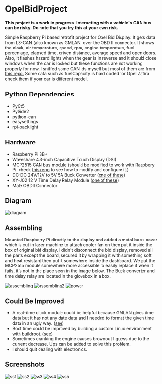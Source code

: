 # OpelBidProject

**This project is a work in progress. Interacting with a vehicle's CAN bus can be risky. Do note that you try this at your own risk.**

Simple Raspberry Pi based retrofit project for Opel Bid Display. It gets data from LS-CAN (also known as GMLAN) over the OBD II connector. It shows the clock, air temperature, speed, rpm, engine temperature, fuel percentage, elapsed time, driven distance, average speed and open doors. Also, it flashes hazard lights when the gear is in reverse and it should close windows when the car is locked but these functions are not working properly for now. I sniffed some CAN ids myself but most of them are from [this repo.](https://github.com/JJToB/Car-CAN-Message-DB/tree/master/Opel/Astra/H/LS-CAN) Some data such as fuelCapacity is hard coded for Opel Zafira check them if your car is different model.

## Python Dependencies
- PyQt5
- PySide2
- python-can
- easysettings
- rpi-backlight

## Hardware
- Raspberry Pi 3B+
- Waveshare 4.3-inch Capacitive Touch Display (DSI)
- MCP2515 CAN bus module (should be modified to work with Raspbery Pi. check [this repo](https://github.com/tolgakarakurt/CANBus-MCP2515-Raspi) to see how to modify and configure it.)
- DC-DC 24V/12V to 5V 5A Buck Converter ([one of these](https://www.aliexpress.com/item/33004338879.html?_randl_currency=TRY&_randl_shipto=TR&src=google&aff_fcid=a122133b4cb747229f2fd0538ca8186c-1648652823744-00204-UneMJZVf&aff_fsk=UneMJZVf&aff_platform=aaf&sk=UneMJZVf&aff_trace_key=a122133b4cb747229f2fd0538ca8186c-1648652823744-00204-UneMJZVf&terminal_id=0f17a9b78f284e9188746b9364744794&afSmartRedirect=y))
- XY-J02 12 V Time Delay Relay Module ([one of these](https://tr.aliexpress.com/item/32866640896.html?spm=a2g0o.seodetail.topbuy.1.156f2ed3Q4jdhU))
- Male OBDII Connector

## Diagram
![diagram](https://user-images.githubusercontent.com/83382417/160870396-82115a76-abf6-4911-a5ff-84959f6ca7e9.png)

## Assembling
Mounted Raspberry Pi directly to the display and added a metal back-cover which is cut in laser machine to attach cooler fan on then put it inside the box of original bid display. I didn't disconnect the bid display, removed all the parts except the board, secured it by wrapping it with something soft and heat resistant then put it somewhere inside the dashboard. We put the MCP2515 module somewhere more accessible to easily replace it when it fails, it's not in the place seen in the image below. The Buck converter and time delay relay are located in the glovebox in a box.

![assembling](https://user-images.githubusercontent.com/83382417/160884973-3893dad8-4c30-490a-8ad7-4b9155ea956d.jpg)
![assembling2](https://user-images.githubusercontent.com/83382417/160886850-f0537aa5-627f-40ed-b18d-1e678dfd9232.jpg)
![power](https://user-images.githubusercontent.com/83382417/160885530-fd9c0b45-b9d4-4dbd-a647-f3689e1de925.jpg)

## Could Be Improved
- A real-time clock module could be helpful because GMLAN gives time data but it has not any date data and I needed to format the given time data in an ugly way. ([see](https://github.com/alperenersoy/OpelBidProject/blob/main/cardata.py#L193))
- Boot time could be improved by building a custom Linux environment with buildroot. ([see](https://www.youtube.com/watch?v=yxj8ynXXgbk))
- Sometimes cranking the engine causes brownout I guess due to the current decrease. Ups can be added to solve this problem.
- I should quit dealing with electronics.

## Screenshots
![ss1](https://user-images.githubusercontent.com/83382417/160891335-53cfb453-012a-4665-8f0a-063cfd0921f3.jpg)
![ss2](https://user-images.githubusercontent.com/83382417/160891349-e5701113-ca83-4198-a7a4-7a9e7d4dcd2d.jpg)
![ss3](https://user-images.githubusercontent.com/83382417/160891351-e7ca0315-94ac-419e-9544-3d8233e11433.jpg)
![ss4](https://user-images.githubusercontent.com/83382417/160891353-e00a2b3a-045f-4cba-a2c2-d07e486684a6.jpg)
![ss5](https://user-images.githubusercontent.com/83382417/160891764-0939a3ad-e1ae-4d88-8b2f-e84bac51ebe2.jpg)

